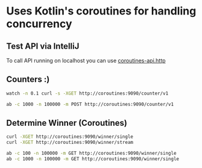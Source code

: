 # Uses Kotlin's coroutines for handling concurrency

## Test API via IntelliJ

To call API running on localhost you can use [coroutines-api.http](coroutines-api.http)

## Counters :)

```bash
watch -n 0.1 curl -s -XGET http://coroutines:9090/counter/v1

ab -c 1000 -n 100000 -m POST http://coroutines:9090/counter/v1
```

## Determine Winner (Coroutines)

```bash
curl -XGET http://coroutines:9090/winner/single
curl -XGET http://coroutines:9090/winner/stream

ab -c 100 -n 100000 -m GET http://coroutines:9090/winner/single
ab -c 1000 -n 100000 -m GET http://coroutines:9090/winner/single
```
